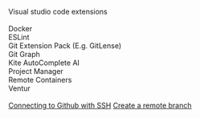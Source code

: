 Visual studio code extensions<br/><br/>
Docker<br/>
ESLint<br/>
Git Extension Pack (E.g. GitLense)<br/>
Git Graph<br/>
Kite AutoComplete AI<br/>
Project Manager<br/>
Remote Containers<br/>
Ventur<br/><br/>
[Connecting to Github with SSH](https://docs.github.com/en/github/authenticating-to-github/connecting-to-github-with-ssh)
[Create a remote branch](https://www.w3docs.com/snippets/git/how-to-create-a-remote-branch-in-git.html)
